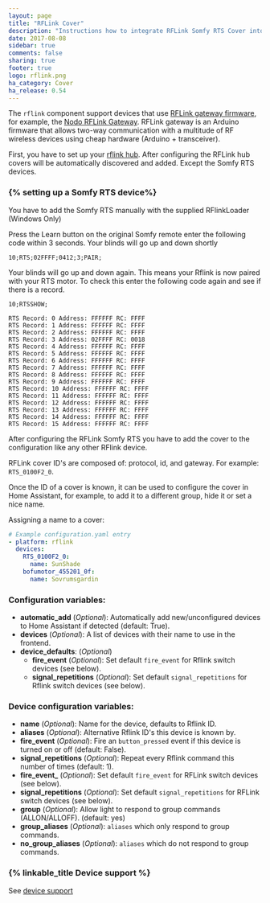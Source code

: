 ```yaml
---
layout: page
title: "RFLink Cover"
description: "Instructions how to integrate RFLink Somfy RTS Cover into Home Assistant."
date: 2017-08-08
sidebar: true
comments: false
sharing: true
footer: true
logo: rflink.png
ha_category: Cover
ha_release: 0.54
---
```


The `rflink` component support devices that use [RFLink gateway firmware](http://www.nemcon.nl/blog2/), for example, the [Nodo RFLink Gateway](https://www.nodo-shop.nl/nl/21-rflink-gateway). RFLink gateway is an Arduino firmware that allows two-way communication with a multitude of RF wireless devices using cheap hardware (Arduino + transceiver).

First, you have to set up your [rflink hub](/components/rflink/).
After configuring the RFLink hub covers will be automatically discovered and added. Except the Somfy RTS devices.

### {% setting up a Somfy RTS device%}

You have to add the Somfy RTS manually with the supplied RFlinkLoader (Windows Only)

Press the Learn button on the original Somfy remote
enter the following code within 3 seconds. Your blinds will go up and down shortly 

````
10;RTS;02FFFF;0412;3;PAIR;
````

Your blinds will go up and down again. This means your Rflink is now paired with your RTS motor.
To check this enter the following code again and see if there is a record.

````
10;RTSSHOW;
````
````
RTS Record: 0 Address: FFFFFF RC: FFFF
RTS Record: 1 Address: FFFFFF RC: FFFF
RTS Record: 2 Address: FFFFFF RC: FFFF
RTS Record: 3 Address: 02FFFF RC: 0018
RTS Record: 4 Address: FFFFFF RC: FFFF
RTS Record: 5 Address: FFFFFF RC: FFFF
RTS Record: 6 Address: FFFFFF RC: FFFF
RTS Record: 7 Address: FFFFFF RC: FFFF
RTS Record: 8 Address: FFFFFF RC: FFFF
RTS Record: 9 Address: FFFFFF RC: FFFF
RTS Record: 10 Address: FFFFFF RC: FFFF
RTS Record: 11 Address: FFFFFF RC: FFFF
RTS Record: 12 Address: FFFFFF RC: FFFF
RTS Record: 13 Address: FFFFFF RC: FFFF
RTS Record: 14 Address: FFFFFF RC: FFFF
RTS Record: 15 Address: FFFFFF RC: FFFF
````

After configuring the RFLink Somfy RTS you have to add the cover to the configuration like any other RFlink device.

RFLink cover ID's are composed of: protocol, id, and gateway. For example: `RTS_0100F2_0`. 

Once the ID of a cover is known, it can be used to configure the cover in Home Assistant, for example, to add it to a different group, hide it or set a nice name.

Assigning a name to a cover:

```yaml
# Example configuration.yaml entry
- platform: rflink
  devices:
    RTS_0100F2_0:
      name: SunShade
    bofumotor_455201_0f:
      name: Sovrumsgardin
```


### Configuration variables:

- **automatic_add** (*Optional*): Automatically add new/unconfigured devices to Home Assistant if detected (default: True).
- **devices**  (*Optional*): A list of devices with their name to use in the frontend.
- **device_defaults**: (*Optional*)
  - **fire_event** (*Optional*): Set default `fire_event` for Rflink switch devices (see below).
  - **signal_repetitions** (*Optional*): Set default `signal_repetitions` for Rflink switch devices (see below).

### Device configuration variables:

- **name** (*Optional*): Name for the device, defaults to Rflink ID.
- **aliases** (*Optional*): Alternative Rflink ID's this device is known by.
- **fire_event** (*Optional*): Fire an `button_pressed` event if this device is turned on or off (default: False).
- **signal_repetitions** (*Optional*): Repeat every Rflink command this number of times (default: 1).
- **fire_event_** (*Optional*): Set default `fire_event` for RFLink switch devices (see below).
- **signal_repetitions** (*Optional*): Set default `signal_repetitions` for RFLink switch devices (see below).
- **group** (*Optional*): Allow light to respond to group commands (ALLON/ALLOFF). (default: yes)
- **group_aliases** (*Optional*): `aliases` which only respond to group commands.
- **no_group_aliases** (*Optional*): `aliases` which do not respond to group commands.


### {% linkable_title Device support %}

See [device support](/components/rflink/#device-support)

